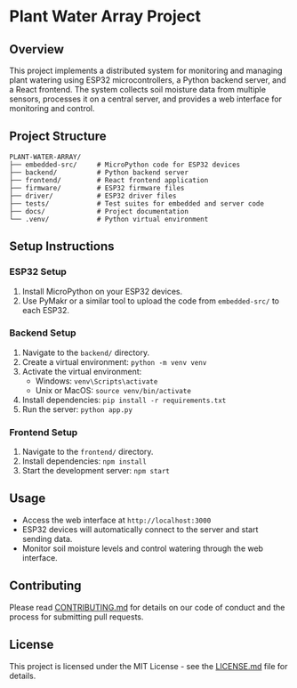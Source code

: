 # Plant Water Array Project

## Overview
This project implements a distributed system for monitoring and managing plant watering using ESP32 microcontrollers, a Python backend server, and a React frontend. The system collects soil moisture data from multiple sensors, processes it on a central server, and provides a web interface for monitoring and control.

## Project Structure
```
PLANT-WATER-ARRAY/
├── embedded-src/     # MicroPython code for ESP32 devices
├── backend/          # Python backend server
├── frontend/         # React frontend application
├── firmware/         # ESP32 firmware files
├── driver/           # ESP32 driver files
├── tests/            # Test suites for embedded and server code
├── docs/             # Project documentation
└── .venv/            # Python virtual environment
```

## Setup Instructions

### ESP32 Setup
1. Install MicroPython on your ESP32 devices.
2. Use PyMakr or a similar tool to upload the code from `embedded-src/` to each ESP32.

### Backend Setup
1. Navigate to the `backend/` directory.
2. Create a virtual environment: `python -m venv venv`
3. Activate the virtual environment:
   - Windows: `venv\Scripts\activate`
   - Unix or MacOS: `source venv/bin/activate`
4. Install dependencies: `pip install -r requirements.txt`
5. Run the server: `python app.py`

### Frontend Setup
1. Navigate to the `frontend/` directory.
2. Install dependencies: `npm install`
3. Start the development server: `npm start`

## Usage
- Access the web interface at `http://localhost:3000`
- ESP32 devices will automatically connect to the server and start sending data.
- Monitor soil moisture levels and control watering through the web interface.

## Contributing
Please read [CONTRIBUTING.md](CONTRIBUTING.md) for details on our code of conduct and the process for submitting pull requests.

## License
This project is licensed under the MIT License - see the [LICENSE.md](LICENSE.md) file for details.